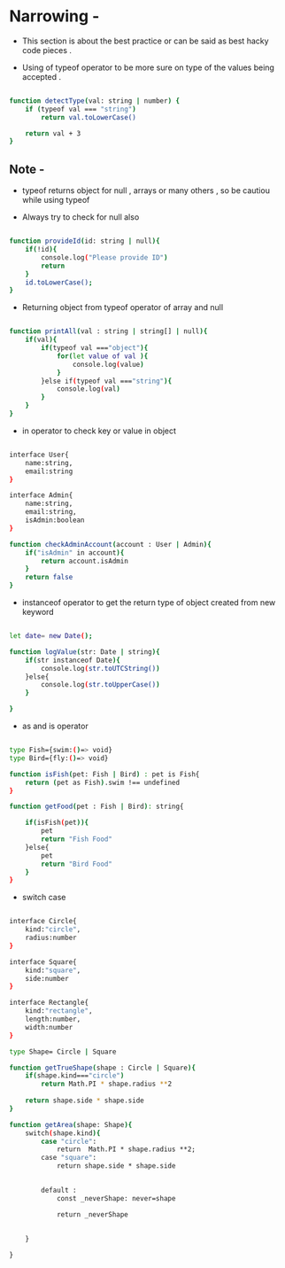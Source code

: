 # Narrowing -

- This section is about the best practice or can be said as best hacky code pieces .

- Using of typeof operator to be more sure on type of the values being accepted .
```sh

function detectType(val: string | number) {
    if (typeof val === "string")
        return val.toLowerCase()

    return val + 3
}

```
## Note - 

- typeof returns object for null , arrays or many others , so be cautiou while using typeof

- Always try to check for null also
```sh

function provideId(id: string | null){
    if(!id){
        console.log("Please provide ID")
        return
    }
    id.toLowerCase();
}

```
- Returning object from typeof operator of array and null

```sh

function printAll(val : string | string[] | null){
    if(val){
        if(typeof val ==="object"){
            for(let value of val ){
                console.log(value)
            }
        }else if(typeof val ==="string"){
            console.log(val)
        }
    }
}

```
- in operator to check key or value in object 

```sh

interface User{
    name:string,
    email:string
}

interface Admin{
    name:string,
    email:string,
    isAdmin:boolean
}

function checkAdminAccount(account : User | Admin){
    if("isAdmin" in account){
        return account.isAdmin
    }
    return false
}

```

-  instanceof operator to get the return type of object created from new keyword

```sh

let date= new Date();

function logValue(str: Date | string){
    if(str instanceof Date){
        console.log(str.toUTCString())
    }else{
        console.log(str.toUpperCase())
    }

}

```
- as and is operator

```sh

type Fish={swim:()=> void}
type Bird={fly:()=> void}

function isFish(pet: Fish | Bird) : pet is Fish{
    return (pet as Fish).swim !== undefined
}

function getFood(pet : Fish | Bird): string{

    if(isFish(pet)){
        pet
        return "Fish Food"
    }else{
        pet 
        return "Bird Food"
    }
}

```
- switch case 

```sh

interface Circle{
    kind:"circle",
    radius:number
}

interface Square{
    kind:"square",
    side:number
}

interface Rectangle{
    kind:"rectangle",
    length:number,
    width:number
}

type Shape= Circle | Square

function getTrueShape(shape : Circle | Square){
    if(shape.kind==="circle")
        return Math.PI * shape.radius **2
    
    return shape.side * shape.side
}

function getArea(shape: Shape){
    switch(shape.kind){
        case "circle":
            return  Math.PI * shape.radius **2;
        case "square":
            return shape.side * shape.side

        
        default : 
            const _neverShape: never=shape

            return _neverShape
        
    
    }

}

```